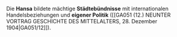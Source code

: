 
Die **Hansa** bildete mächtige **Städtebündnisse** mit internationalen Handelsbeziehungen und **eigener Politik** ([[GA051 (12.) NEUNTER VORTRAG GESCHICHTE DES MITTELALTERS, 28. Dezember 1904|GA051/12]]).
